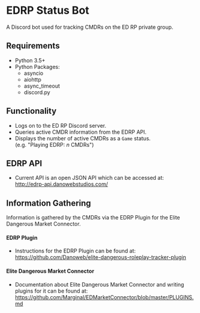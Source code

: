 # EDRP Status Bot

A Discord bot used for tracking CMDRs on the ED RP private group.

## Requirements

* Python 3.5+
* Python Packages:
    * asyncio
    * aiohttp
    * async_timeout
    * discord.py

## Functionality

* Logs on to the ED RP Discord server.
* Queries active CMDR information from the EDRP API.
* Displays the number of active CMDRs as a `Game` status.<br>
(e.g. "Playing EDRP: *n* CMDRs")

## EDRP API

* Current API is an open JSON API which can be accessed at:<br>
http://edrp-api.danowebstudios.com/

## Information Gathering

Information is gathered by the CMDRs via the EDRP Plugin for the Elite Dangerous Market Connector.

#### EDRP Plugin
* Instructions for the EDRP Plugin can be found at:<br>
https://github.com/Danoweb/elite-dangerous-roleplay-tracker-plugin

#### Elite Dangerous Market Connector
* Documentation about Elite Dangerous Market Connector and writing plugins for it can be found at:<br>
https://github.com/Marginal/EDMarketConnector/blob/master/PLUGINS.md
